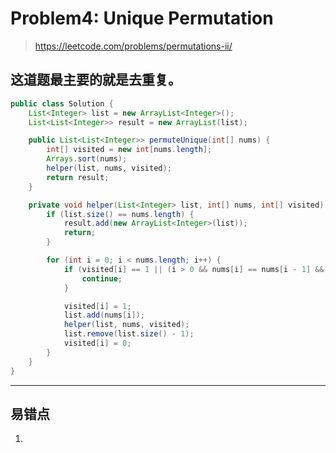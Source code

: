 # Problem4: Unique Permutation


> https://leetcode.com/problems/permutations-ii/

这道题最主要的就是去重复。
-----------------------------
```java
public class Solution {
    List<Integer> list = new ArrayList<Integer>();
    List<List<Integer>> result = new ArrayList(list);

    public List<List<Integer>> permuteUnique(int[] nums) {
        int[] visited = new int[nums.length];
        Arrays.sort(nums);
        helper(list, nums, visited);
        return result;
    }

    private void helper(List<Integer> list, int[] nums, int[] visited) {
        if (list.size() == nums.length) {
            result.add(new ArrayList<Integer>(list));
            return;
        }

        for (int i = 0; i < nums.length; i++) {
            if (visited[i] == 1 || (i > 0 && nums[i] == nums[i - 1] && visited[i - 1] == 0)) {
                continue;
            }

            visited[i] = 1;
            list.add(nums[i]);
            helper(list, nums, visited);
            list.remove(list.size() - 1);
            visited[i] = 0;
        }
    }
}
```
-------------------------

## 易错点
1. 



